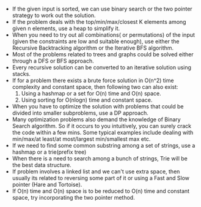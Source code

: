 - If the given input is sorted, we can use binary search or the two pointer strategy to work out the solution.
- If the problem deals with the top/min/max/closest K elements among given n elements, use a heap to simplify it.
- When you need to try out all combinations( or permutations) of the input (given the constraints are low and suitable enough), use either the Recursive Backtracking algorithm or the Iterative BFS algorithm.
- Most of the problems related to trees and graphs could be solved either through a DFS or BFS approach.
- Every recursive solution can be converted to an iterative solution using stacks.
- If for a problem there exists a brute force solution in O(n^2) time complexity and constant space, then following two can also exist:
    1. Using a hashmap or a set for O(n) time and O(n) space.
    2. Using sorting for O(nlogn) time and constant space.
- When you have to optimize the solution with problems that could be divided into smaller subproblems, use a DP approach.
- Many optimization problems also demand the knowledge of Binary Search algorithm. So if it occurs to you intuitively, you can surely crack the code within a few mins. Some typical examples include dealing with min/max/at least/at most/largest min/smallest max etc.
- If we need to find some common substring among a set of strings, use a hashmap or a trie(prefix tree)
- When there is a need to search among a bunch of strings, Trie will be the best data structure.
- If problem involves a linked list and we can't use extra space, then usually its related to reversing some part of it or using a Fast and Slow pointer (Hare and Tortoise).
- If O(n) time and O(n) space is to be reduced to O(n) time and constant space, try incorporating the two pointer method.